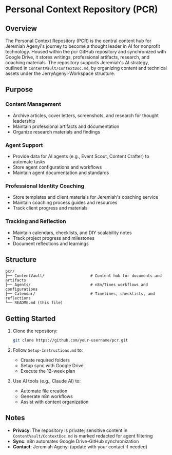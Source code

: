 # Personal Context Repository (PCR)

## Overview
The Personal Context Repository (PCR) is the central content hub for Jeremiah Agenyi's journey to become a thought leader in AI for nonprofit technology. Housed within the pcr GitHub repository and synchronized with Google Drive, it stores writings, professional artifacts, research, and coaching materials. The repository supports Jeremiah's AI strategy, outlined in `ContentVault/ContextDoc.md`, by organizing content and technical assets under the JerryAgenyi-Workspace structure.

## Purpose

### Content Management
- Archive articles, cover letters, screenshots, and research for thought leadership
- Maintain professional artifacts and documentation
- Organize research materials and findings

### Agent Support
- Provide data for AI agents (e.g., Event Scout, Content Crafter) to automate tasks
- Store agent configurations and workflows
- Maintain agent documentation and standards

### Professional Identity Coaching
- Store templates and client materials for Jeremiah's coaching service
- Maintain coaching process guides and resources
- Track client progress and materials

### Tracking and Reflection
- Maintain calendars, checklists, and DIY scalability notes
- Track project progress and milestones
- Document reflections and learnings

## Structure

```
pcr/
├── ContentVault/                    # Content hub for documents and artifacts
├── Agents/                          # n8n/Tines workflows and configurations
├── Calendar/                        # Timelines, checklists, and reflections
└── README.md (this file)
```

## Getting Started

1. Clone the repository:
   ```bash
   git clone https://github.com/your-username/pcr.git
   ```

2. Follow `Setup-Instructions.md` to:
   - Create required folders
   - Setup sync with Google Drive
   - Execute the 12-week plan

3. Use AI tools (e.g., Claude AI) to:
   - Automate file creation
   - Generate n8n workflows
   - Assist with content organization

## Notes

- **Privacy**: The repository is private; sensitive content in `ContentVault/ContextDoc.md` is marked redacted for agent filtering
- **Sync**: n8n automates Google Drive-GitHub synchronization
- **Contact**: Jeremiah Agenyi (update with your contact if needed)


